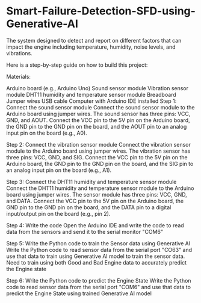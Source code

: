 # Smart-Failure-Detection-SFD-using-Generative-AI
The system  designed to detect and report on different  factors that can impact the engine including temperature, humidity, noise levels, and vibrations.

Here is a step-by-step guide on how to build this project:

Materials:

Arduino board (e.g., Arduino Uno)
Sound sensor module
Vibration sensor module
DHT11 humidity and temperature sensor module
Breadboard
Jumper wires
USB cable
Computer with Arduino IDE installed
Step 1: Connect the sound sensor module
Connect the sound sensor module to the Arduino board using jumper wires. The sound sensor has three pins: VCC, GND, and AOUT. Connect the VCC pin to the 5V pin on the Arduino board, the GND pin to the GND pin on the board, and the AOUT pin to an analog input pin on the board (e.g., A0).

Step 2: Connect the vibration sensor module
Connect the vibration sensor module to the Arduino board using jumper wires. The vibration sensor has three pins: VCC, GND, and SIG. Connect the VCC pin to the 5V pin on the Arduino board, the GND pin to the GND pin on the board, and the SIG pin to an analog input pin on the board (e.g., A1).

Step 3: Connect the DHT11 humidity and temperature sensor module
Connect the DHT11 humidity and temperature sensor module to the Arduino board using jumper wires. The sensor module has three pins: VCC, GND, and DATA. Connect the VCC pin to the 5V pin on the Arduino board, the GND pin to the GND pin on the board, and the DATA pin to a digital input/output pin on the board (e.g., pin 2).

Step 4: Write the code
Open the Arduino IDE and write the code to read data from the sensors and send it to the serial monitor "COM6"

Step 5: Write the Python code to train the Sensor data using Generative AI
Write the Python code to read sensor data from the serial port "CO63" and use that data to train using Generative AI model to train the sensor data. Need to train using both Good and Bad Engine data to accurately predict the Engine state

Step 6: Write the Python code to predict the Engine State
Write the Python code to read sensor data from the serial port "COM6" and use that data to predict the Engine State using trained Generative AI model

